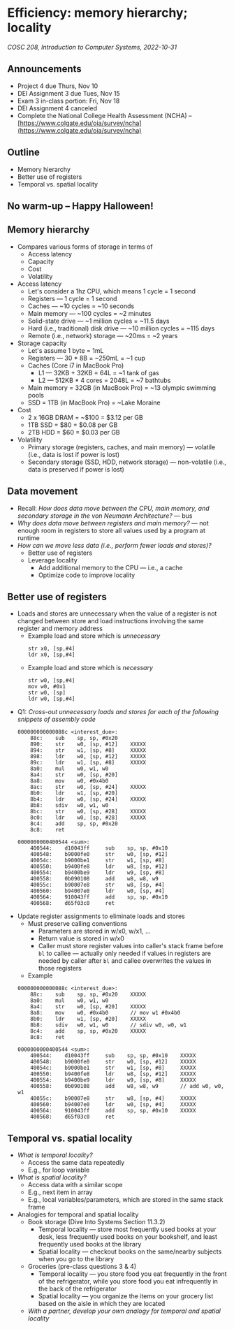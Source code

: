 # Efficiency: memory hierarchy; locality
_COSC 208, Introduction to Computer Systems, 2022-10-31_

## Announcements
* Project 4 due Thurs, Nov 10
* DEI Assignment 3 due Tues, Nov 15
* Exam 3 in-class portion: Fri, Nov 18
* DEI Assignment 4 canceled
* Complete the National College Health Assessment (NCHA) – [https://www.colgate.edu/oia/survey/ncha](https://www.colgate.edu/oia/survey/ncha)

## Outline
* Memory hierarchy
* Better use of registers
* Temporal vs. spatial locality

## No warm-up – Happy Halloween!

## Memory hierarchy
* Compares various forms of storage in terms of
    * Access latency
    * Capacity
    * Cost
    * Volatility
* Access latency
    * Let's consider a 1hz CPU, which means 1 cycle = 1 second
    * Registers — 1 cycle = 1 second
    * Caches — ~10 cycles = ~10 seconds
    * Main memory — ~100 cycles = ~2 minutes
    * Solid-state drive — ~1 million cycles = ~11.5 days
    * Hard (i.e., traditional) disk drive — ~10 million cycles = ~115 days
    * Remote (i.e., network) storage — ~20ms = ~2 years
* Storage capacity
    * Let's assume 1 byte = 1mL
    * Registers — 30 * 8B = ~250mL = ~1 cup
    * Caches (Core i7 in MacBook Pro)
        * L1 — 32KB + 32KB = 64L = ~1 tank of gas
        * L2 — 512KB * 4 cores = 2048L = ~7 bathtubs
    * Main memory = 32GB (in MacBook Pro) = ~13 olympic swimming pools
    * SSD = 1TB (in MacBook Pro) = ~Lake Moraine
* Cost
    * 2 x 16GB DRAM = ~$100 = $3.12 per GB
    * 1TB SSD = $80 = $0.08 per GB
    * 2TB HDD = $60 = $0.03 per GB
* Volatility
    * Primary storage (registers, caches, and main memory) — volatile (i.e., data is lost if power is lost)
    * Secondary storage (SSD, HDD, network storage) — non-volatile (i.e., data is preserved if power is lost)

## Data movement
* Recall: _How does data move between the CPU, main memory, and secondary storage in the von Neumann Architecture?_ — bus
* _Why does data move between registers and main memory?_ — not enough room in registers to store all values used by a program at runtime
* _How can we move less data (i.e., perform fewer loads and stores)?_
    * Better use of registers
    * Leverage locality
        * Add additional memory to the CPU — i.e., a cache
        * Optimize code to improve locality

## Better use of registers
* Loads and stores are unnecessary when the value of a register is not changed between store and load instructions involving the same register and memory address
    * Example load and store which is _unnecessary_
        ```
        str x0, [sp,#4]
        ldr x0, [sp,#4]
        ```
    * Example load and store which is _necessary_
        ```
        str w0, [sp,#4]
        mov w0, #0x1
        str w0, [sp]
        ldr w0, [sp,#4]
        ```
* Q1: _Cross-out unnecessary loads and stores for each of the following snippets of assembly code_
    ```
    000000000000088c <interest_due>:
        88c:    sub    sp, sp, #0x20
        890:    str    w0, [sp, #12]    XXXXX
        894:    str    w1, [sp, #8]     XXXXX
        898:    ldr    w0, [sp, #12]    XXXXX
        89c:    ldr    w1, [sp, #8]     XXXXX
        8a0:    mul    w0, w1, w0
        8a4:    str    w0, [sp, #20]
        8a8:    mov    w0, #0x4b0
        8ac:    str    w0, [sp, #24]    XXXXX
        8b0:    ldr    w1, [sp, #20]
        8b4:    ldr    w0, [sp, #24]    XXXXX
        8b8:    sdiv   w0, w1, w0
        8bc:    str    w0, [sp, #28]    XXXXX
        8c0:    ldr    w0, [sp, #28]    XXXXX
        8c4:    add    sp, sp, #0x20
        8c8:    ret
    ```
    ```
    0000000000400544 <sum>:
        400544:    d10043ff     sub    sp, sp, #0x10
        400548:    b9000fe0     str    w0, [sp, #12]
        40054c:    b9000be1     str    w1, [sp, #8] 
        400550:    b9400fe8     ldr    w8, [sp, #12]
        400554:    b9400be9     ldr    w9, [sp, #8] 
        400558:    0b090108     add    w8, w8, w9   
        40055c:    b90007e8     str    w8, [sp, #4] 
        400560:    b94007e0     ldr    w0, [sp, #4] 
        400564:    910043ff     add    sp, sp, #0x10
        400568:    d65f03c0     ret                 
    ```
* Update register assignments to eliminate loads and stores
    * Must preserve calling conventions
        * Parameters are stored in w/x0, w/x1, ...
        * Return value is stored in w/x0
        * Caller must store register values into caller's stack frame before `bl` to callee — actually only needed if values in registers are needed by caller after `bl` and callee overwrites the values in those registers
    * Example
    ```
    000000000000088c <interest_due>:
        88c:    sub    sp, sp, #0x20    XXXXX
        8a0:    mul    w0, w1, w0       
        8a4:    str    w0, [sp, #20]    XXXXX
        8a8:    mov    w0, #0x4b0       // mov w1 #0x4b0
        8b0:    ldr    w1, [sp, #20]    XXXXX
        8b8:    sdiv   w0, w1, w0       // sdiv w0, w0, w1
        8c4:    add    sp, sp, #0x20    XXXXX
        8c8:    ret
    ```
    ```
    0000000000400544 <sum>:
        400544:    d10043ff     sub    sp, sp, #0x10    XXXXX
        400548:    b9000fe0     str    w0, [sp, #12]    XXXXX
        40054c:    b9000be1     str    w1, [sp, #8]     XXXXX
        400550:    b9400fe8     ldr    w8, [sp, #12]    XXXXX
        400554:    b9400be9     ldr    w9, [sp, #8]     XXXXX
        400558:    0b090108     add    w8, w8, w9       // add w0, w0, w1
        40055c:    b90007e8     str    w8, [sp, #4]     XXXXX
        400560:    b94007e0     ldr    w0, [sp, #4]     XXXXX
        400564:    910043ff     add    sp, sp, #0x10    XXXXX
        400568:    d65f03c0     ret                 
    ```

## Temporal vs. spatial locality
* _What is temporal locality?_
    * Access the same data repeatedly
    * E.g., for loop variable
* _What is spatial locality?_
    * Access data with a similar scope
    * E.g., next item in array
    * E.g., local variables/parameters, which are stored in the same stack frame
* Analogies for temporal and spatial locality
    * Book storage (Dive Into Systems Section 11.3.2)
        * Temporal locality — store most frequently used books at your desk, less frequently used books on your bookshelf, and least frequently used books at the library
        * Spatial locality — checkout books on the same/nearby subjects when you go to the library
    * Groceries (pre-class questions 3 & 4)
        * Temporal locality — you store food you eat frequently in the front of the refrigerator, while you store food you eat infrequently in the back of the refrigerator
        * Spatial locality — you organize the items on your grocery list based on the aisle in which they are located
    * _With a partner, develop your own analogy for temporal and spatial locality_